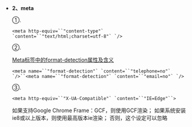 ﻿- **2、meta**

  ①.

  ```
  <meta http-equiv=``"content-type"` `content=``"text/html;charset=utf-8"` `/>
  ```

   

  ②.

  [Meta标签中的format-detection属性及含义](https://blog.csdn.net/sjn0503/article/details/72897763)

  ```
  <meta name=``"format-detection"` `content=``"telephone=no"` `/>``<meta name=``"format-detection"` `content=``"email=no"` `/>
  ```

   

  ③.

  ```
  <meta http-equiv=``"X-UA-Compatible"` `content=``"IE=Edge"``>
  ```

  如果支持Google Chrome Frame：GCF，则使用GCF渲染；
  如果系统安装ie8或以上版本，则使用最高版本ie渲染；
  否则，这个设定可以忽略　

   
